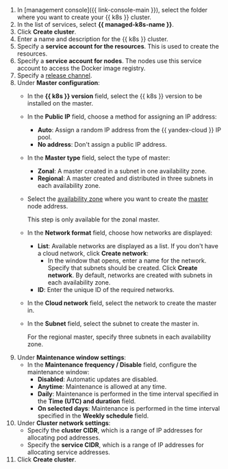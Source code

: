 1. In [management console]({{ link-console-main }}), select the folder where you want to create your {{ k8s }} cluster.
1. In the list of services, select **{{ managed-k8s-name }}**.
1. Click **Create cluster**.
1. Enter a name and description for the {{ k8s }} cluster.
1. Specify a **service account for the resources**. This is used to create the resources.
1. Specify a **service account for nodes**. The nodes use this service account to access the Docker image registry.
1. Specify a [release channel](../../managed-kubernetes/concepts/release-channels-and-updates.md).
1. Under **Master configuration**:
    - In the **{{ k8s }} version** field, select the {{ k8s }} version to be installed on the master.

    - In the **Public IP** field, choose a method for assigning an IP address:
        - **Auto**: Assign a random IP address from the {{ yandex-cloud }} IP pool.
        - **No address**: Don't assign a public IP address.

    - In the **Master type** field, select the type of master:
        - **Zonal**: A master created in a subnet in one availability zone.
        - **Regional**: A master created and distributed in three subnets in each availability zone.

    - Select the [availability zone](../../overview/concepts/geo-scope.md) where you want to create the [master](../../managed-kubernetes/concepts/index.md#master) node address.

        This step is only available for the zonal master.

    - In the **Network format** field, choose how networks are displayed:
        - **List**: Available networks are displayed as a list. If you don't have a cloud network, click **Create network**:
            - In the window that opens, enter a name for the network. Specify that subnets should be created. Click **Create network**. By default, networks are created with subnets in each availability zone.
        - **ID**: Enter the unique ID of the required networks.

    - In the **Cloud network** field, select the network to create the master in.

    - In the **Subnet** field, select the subnet to create the master in.

        For the regional master, specify three subnets in each availability zone.
1. Under **Maintenance window settings**:
    - In the **Maintenance frequency / Disable** field, configure the maintenance window:
        - **Disabled**: Automatic updates are disabled.
        - **Anytime**: Maintenance is allowed at any time.
        - **Daily**: Maintenance is performed in the time interval specified in the **Time (UTC) and duration** field.
        - **On selected days**: Maintenance is performed in the time interval specified in the **Weekly schedule** field.
1. Under **Cluster network settings**:
    - Specify the **cluster CIDR**, which is a range of IP addresses for allocating pod addresses.
    - Specify the **service CIDR**, which is a range of IP addresses for allocating service addresses.
1. Click **Create cluster**.

